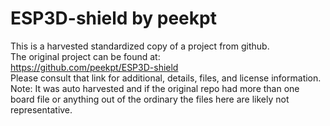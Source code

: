 
# ESP3D-shield by peekpt  
This is a harvested standardized copy of a project from github.  
The original project can be found at:  
https://github.com/peekpt/ESP3D-shield  
Please consult that link for additional, details, files, and license information.  
Note: It was auto harvested and if the original repo had more than one board file or anything out of the ordinary the files here are likely not representative.  
    